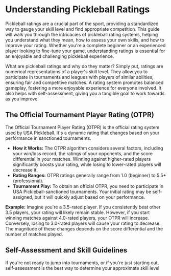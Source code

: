 # Understanding Pickleball Ratings

Pickleball ratings are a crucial part of the sport, providing a standardized way to gauge your skill level and find appropriate competition. This guide will walk you through the intricacies of pickleball rating systems, helping you understand what they mean, how to assess your own skills, and how to improve your rating. Whether you're a complete beginner or an experienced player looking to fine-tune your game, understanding ratings is essential for an enjoyable and challenging pickleball experience.

What are pickleball ratings and why do they matter? Simply put, ratings are numerical representations of a player's skill level. They allow you to participate in tournaments and leagues with players of similar abilities, ensuring fair and competitive matches. A rating system promotes balanced gameplay, fostering a more enjoyable experience for everyone involved. It also helps with self-assessment, giving you a tangible goal to work towards as you improve.

## The Official Tournament Player Rating (OTPR)

The Official Tournament Player Rating (OTPR) is the official rating system used by USA Pickleball. It's a dynamic rating that changes based on your performance in sanctioned tournaments.

*   **How it Works:** The OTPR algorithm considers several factors, including your win/loss record, the ratings of your opponents, and the score differential in your matches. Winning against higher-rated players significantly boosts your rating, while losing to lower-rated players will decrease it.
*   **Rating Ranges:** OTPR ratings generally range from 1.0 (beginner) to 5.5+ (professional).
*   **Tournament Play:** To obtain an official OTPR, you need to participate in USA Pickleball-sanctioned tournaments. Your initial rating may be self-assigned, but it will quickly adjust based on your performance.

**Example:** Imagine you're a 3.5-rated player. If you consistently beat other 3.5 players, your rating will likely remain stable. However, if you start winning matches against 4.0-rated players, your OTPR will increase. Conversely, losing to 3.0-rated players will cause your rating to decrease. The magnitude of these changes depends on the score differential and the number of matches played.

## Self-Assessment and Skill Guidelines

If you're not ready to jump into tournaments, or if you're just starting out, self-assessment is the best way to determine your approximate skill level
